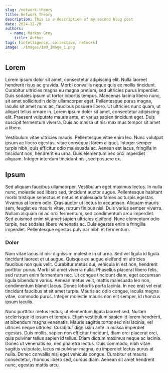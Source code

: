 ```yaml
---
slug: /network-theory
title: Network Theory
description: This is a description of my second blog post
date: 2024-12-20
authors:
  - name: Markov Grey
    title: Author
tags: [intelligence, collective, network]
image: ./Images/1md_Image_1.png
---
```


## Lorem

Lorem ipsum dolor sit amet, consectetur adipiscing elit. Nulla laoreet hendrerit risus ac gravida. Morbi convallis neque quis ex mollis tincidunt. Curabitur ultricies magna eu magna pretium, sed ultricies purus imperdiet. Duis sodales ipsum ut tortor lobortis tempus. Maecenas lacinia libero nunc, sit amet sollicitudin dolor ullamcorper eget. Pellentesque purus magna, iaculis sit amet nunc ac, faucibus posuere libero. Ut ultricies nunc quam, ut aliquet tellus ornare in. Lorem ipsum dolor sit amet, consectetur adipiscing elit. Praesent vulputate mauris ante, et varius sapien tincidunt eget. Duis suscipit fermentum viverra. Duis ac massa ut nisi maximus tempor sit amet a libero.

Vestibulum vitae ultricies mauris. Pellentesque vitae enim leo. Nunc volutpat ipsum ac libero egestas, vitae consequat lorem aliquet. Integer semper turpis nibh, quis efficitur odio malesuada ac. Aenean est lacus, fringilla in tincidunt non, hendrerit eu urna. Duis elementum nec orci imperdiet aliquam. Integer interdum tincidunt nisi, sed posuere ex.

## Ipsum

Sed aliquam faucibus ullamcorper. Vestibulum eget maximus lectus. In nulla nunc, molestie sed libero sed, tincidunt auctor augue. Pellentesque habitant morbi tristique senectus et netus et malesuada fames ac turpis egestas. Vivamus at lorem odio. Cras auctor ut lectus in accumsan. Aliquam mauris sem, feugiat eu mauris vitae, rutrum finibus nisi. Duis varius semper viverra. Nullam aliquam mi ac orci fermentum, sed condimentum arcu imperdiet. Sed euismod enim sit amet sapien ultricies eleifend. Nunc elementum odio turpis, nec sodales libero venenatis ac. Duis egestas enim a fringilla imperdiet. Pellentesque egestas pulvinar nibh et fermentum.

### Dolor

Nam vitae lacus id nisi dignissim molestie in ut urna. Sed vel ligula id ligula tincidunt laoreet et ut augue. Quisque eu augue eleifend mi ultricies faucibus non quis velit. Curabitur metus dui, vehicula in est non, hendrerit porttitor purus. Morbi sit amet viverra nulla. Phasellus placerat libero felis, sed rutrum enim fermentum nec. Ut congue tincidunt diam, eget accumsan ligula bibendum varius. Aenean metus velit, mattis malesuada leo non, condimentum blandit lacus. Donec lobortis porta lacinia. In nec erat vel erat tincidunt faucibus at sit amet turpis. Mauris ac odio congue, iaculis magna vitae, commodo purus. Integer molestie mauris non elit semper, id rhoncus ipsum iaculis.

Nunc porttitor metus lectus, ut elementum ligula laoreet sed. Nullam scelerisque id ipsum et tempus. Etiam vestibulum sapien id lorem hendrerit, at bibendum magna venenatis. Mauris sagittis tortor sed nisi lacinia, vel ultrices neque ultrices. Curabitur dignissim ante in massa imperdiet egestas. Duis mollis, sapien non efficitur tincidunt, diam orci placerat orci, quis pulvinar tellus sapien id tellus. Etiam dictum maximus neque ac lacinia. Donec ut venenatis ex, nec pharetra lectus. Duis commodo, nibh vitae sagittis vulputate, lacus mi pulvinar magna, eu imperdiet lectus purus at nulla. Donec convallis nisi eget vehicula congue. Curabitur et mauris consectetur, rhoncus libero sed, cursus diam. Aenean sit amet hendrerit nunc, egestas mattis arcu.
